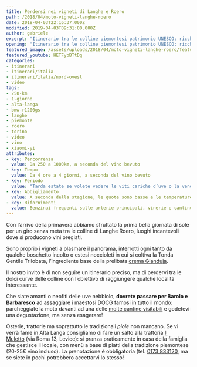 ```yaml
---
title: Perdersi nei vigneti di Langhe e Roero
path: /2018/04/moto-vigneti-langhe-roero
date: 2018-04-03T22:16:37.000Z
modified: 2019-04-03T09:31:00.000Z
author: gabriele
excerpt: "Itinerario tra le colline piemontesi patrimonio UNESCO: ricche di vigneti, noccioleti e curve da pennellare. Un giro in moto nelle terre del Barolo e Barbaresco."
opening: "Itinerario tra le colline piemontesi patrimonio UNESCO: ricche di vigneti, noccioleti e curve da pennellare. Un giro in moto nelle terre del Barolo e Barbaresco."
featured_image: /assets/uploads/2018/04/moto-vigneti-langhe-roero/featured_image.jpg
featured_youtube: HETFybBTtDg
categories:
- itinerari
- itinerari/italia
- itinerari/italia/nord-ovest
- video
tags:
- 250-km
- 1-giorno
- alta-langa
- bmw-r1200gs
- langhe
- piemonte
- roero
- torino
- video
- vino
- xiaomi-yi
attributes:
- key: Percorrenza
  value: Da 250 a 1000km, a seconda del vino bevuto
- key: Tempo
  value: Da 4 ore a 4 giorni, a seconda del vino bevuto
- key: Periodo
  value: "Tarda estate se volete vedere le viti cariche d’uve o la vendemmia"
- key: Abbigliamento
  value: A seconda della stagione, le quote sono basse e le temperature abbastanza costanti
- key: Rifornimenti
  value: Benzinai frequenti sulle arterie principali, vinerie e cantine lungo tutto il percorso
---
```

Con l’arrivo della primavera abbiamo sfruttato la prima bella giornata di sole per un giro senza meta tra le colline di Langhe Roero, luoghi incantevoli dove si producono vini pregiati.

Sono proprio i vigneti a plasmare il panorama, interrotti ogni tanto da qualche boschetto incolto o estesi noccioleti in cui si coltiva la Tonda Gentile Trilobata, l’ingrediente base della prelibata [crema Gianduja](https://amzn.to/2q1ZWms).

Il nostro invito è di non seguire un itinerario preciso, ma di perdervi tra le dolci curve delle colline con l’obiettivo di raggiungere qualche località interessante.

Che siate amanti o neofiti delle uve nebbiolo, **dovrete passare per Barolo e Barbaresco** ad assaggiare i maestosi DOCG famosi in tutto il mondo: parcheggiate la moto davanti ad una delle [molte cantine visitabili](http://www.stradadelbarolo.it/turismo/) e godetevi una degustazione, ma senza esagerare!

Osterie, trattorie ma soprattutto le tradizionali *piole* non mancano. Se vi verrà fame in Alta Langa consigliamo di fare un salto alla trattoria [Il Muletto](https://goo.gl/maps/4iBbAiMnTVG2) (via Roma 13, Levice): si pranza praticamente in casa della famiglia che gestisce il locale, con menù a base di piatti della tradizione piemontese (20-25€ vino incluso). La prenotazione è obbligatoria (tel. <a href="tel:+390173833120)">0173 833120</a>, ma se siete in pochi potrebbero accettarvi lo stesso!
